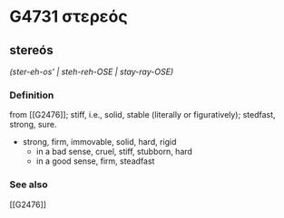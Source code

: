# G4731 στερεός

## stereós

_(ster-eh-os' | steh-reh-OSE | stay-ray-OSE)_

### Definition

from [[G2476]]; stiff, i.e., solid, stable (literally or figuratively); stedfast, strong, sure.

- strong, firm, immovable, solid, hard, rigid
  - in a bad sense, cruel, stiff, stubborn, hard
  - in a good sense, firm, steadfast

### See also

[[G2476]]

